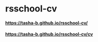 # rsschool-cv

#### https://tasha-b.github.io/rsschool-cv/
#### https://tasha-b.github.io/rsschool-cv/cv
